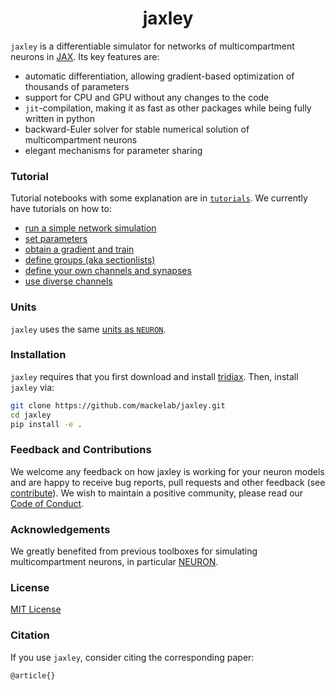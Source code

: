 
<h1 align="center">
jaxley
</h1>

`jaxley` is a differentiable simulator for networks of multicompartment neurons in [JAX](https://github.com/google/jax). Its key features are:

- automatic differentiation, allowing gradient-based optimization of thousands of parameters  
- support for CPU and GPU without any changes to the code  
- `jit`-compilation, making it as fast as other packages while being fully written in python  
- backward-Euler solver for stable numerical solution of multicompartment neurons  
- elegant mechanisms for parameter sharing


### Tutorial

Tutorial notebooks with some explanation are in [`tutorials`](https://github.com/mackelab/jaxley/tree/main/tutorials). We currently have tutorials on how to:

- [run a simple network simulation](https://github.com/mackelab/jaxley/blob/main/tutorials/01_small_network.ipynb)
- [set parameters](https://github.com/mackelab/jaxley/blob/main/tutorials/02_setting_parameters.ipynb)
- [obtain a gradient and train](https://github.com/mackelab/jaxley/blob/main/tutorials/03_gradient.ipynb)
- [define groups (aka sectionlists)](https://github.com/mackelab/jaxley/blob/main/tutorials/04_groups.ipynb)
- [define your own channels and synapses](https://github.com/mackelab/jaxley/blob/main/tutorials/05_new_mechanisms.ipynb)
- [use diverse channels](https://github.com/mackelab/jaxley/blob/main/tutorials/06_diverse_channels.ipynb)


### Units

`jaxley` uses the same [units as `NEURON`](https://www.neuron.yale.edu/neuron/static/docs/units/unitchart.html).


### Installation
`jaxley` requires that you first download and install [tridiax](https://github.com/mackelab/tridiax). Then, install `jaxley` via:
```sh
git clone https://github.com/mackelab/jaxley.git
cd jaxley
pip install -e .
```


### Feedback and Contributions

We welcome any feedback on how jaxley is working for your neuron models and are happy to receive bug reports, pull requests and other feedback (see [contribute](https://github.com/mackelab/jaxley/blob/main/CONTRIBUTING.md)). We wish to maintain a positive community, please read our [Code of Conduct](https://github.com/mackelab/jaxley/blob/main/CODE_OF_CONDUCT.md).


### Acknowledgements

We greatly benefited from previous toolboxes for simulating multicompartment neurons, in particular [NEURON](https://github.com/neuronsimulator/nrn).


### License

[MIT License](https://github.com/mackelab/jaxley/blob/main/LICENSE)


### Citation

If you use `jaxley`, consider citing the corresponding paper:
```
@article{}
```